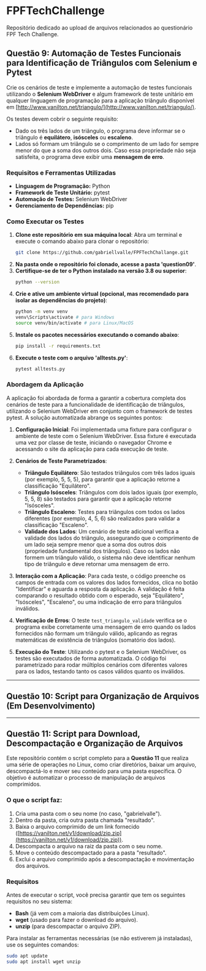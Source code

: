 # FPFTechChallenge

Repositório dedicado ao upload de arquivos relacionados ao questionário FPF Tech Challenge.

## Questão 9: Automação de Testes Funcionais para Identificação de Triângulos com Selenium e Pytest
Crie os cenários de teste e implemente a automação de testes funcionais utilizando o **Selenium WebDriver** e algum framework de teste unitário em qualquer linguagem de programação para a aplicação triângulo disponível em [http://www.vanilton.net/triangulo/](http://www.vanilton.net/triangulo/). 

Os testes devem cobrir o seguinte requisito:
- Dado os três lados de um triângulo, o programa deve informar se o triângulo é **equilátero**, **isósceles** ou **escaleno**.
- Lados só formam um triângulo se o comprimento de um lado for sempre menor do que a soma dos outros dois. Caso essa propriedade não seja satisfeita, o programa deve exibir uma **mensagem de erro**.

### Requisitos e Ferramentas Utilizadas
- **Linguagem de Programação:** Python
- **Framework de Teste Unitário:** pytest
- **Automação de Testes:** Selenium WebDriver
- **Gerenciamento de Dependências:** pip

### Como Executar os Testes
1. **Clone este repositório em sua máquina local**:
   Abra um terminal e execute o comando abaixo para clonar o repositório:
   ```bash
   git clone https://github.com/gabriellvalle/FPFTechChallange.git
2. **Na pasta onde o repositório foi clonado, acesse a pasta 'question09'**.
3. **Certifique-se de ter o Python instalado na versão 3.8 ou superior**:
    ```bash
    python --version
4. **Crie e ative um ambiente virtual (opcional, mas recomendado para isolar as dependências do projeto)**:
    ```bash
   python -m venv venv
   venv\Scripts\activate # para Windows
   source venv/bin/activate # para Linux/MacOS
5. **Instale os pacotes necessários executando o comando abaixo**:
   ```bash
   pip install -r requirements.txt
6. **Execute o teste com o arquivo 'alltests.py'**:
   ```bash
   pytest alltests.py

### Abordagem da Aplicação

A aplicação foi abordada de forma a garantir a cobertura completa dos cenários de teste para a funcionalidade de identificação de triângulos, utilizando o Selenium WebDriver em conjunto com o framework de testes pytest. A solução automatizada abrange os seguintes pontos:

1. **Configuração Inicial**: Foi implementada uma fixture para configurar o ambiente de teste com o Selenium WebDriver. Essa fixture é executada uma vez por classe de teste, iniciando o navegador Chrome e acessando o site da aplicação para cada execução de teste.

2. **Cenários de Teste Parametrizados**:
   - **Triângulo Equilátero**: São testados triângulos com três lados iguais (por exemplo, 5, 5, 5), para garantir que a aplicação retorne a classificação "Equilátero".
   - **Triângulo Isósceles**: Triângulos com dois lados iguais (por exemplo, 5, 5, 8) são testados para garantir que a aplicação retorne "Isósceles".
   - **Triângulo Escaleno**: Testes para triângulos com todos os lados diferentes (por exemplo, 4, 5, 6) são realizados para validar a classificação "Escaleno".
   - **Validade dos Lados**: Um cenário de teste adicional verifica a validade dos lados do triângulo, assegurando que o comprimento de um lado seja sempre menor que a soma dos outros dois (propriedade fundamental dos triângulos). Caso os lados não formem um triângulo válido, o sistema não deve identificar nenhum tipo de triângulo e deve retornar uma mensagem de erro.

3. **Interação com a Aplicação**: Para cada teste, o código preenche os campos de entrada com os valores dos lados fornecidos, clica no botão "Identificar" e aguarda a resposta da aplicação. A validação é feita comparando o resultado obtido com o esperado, seja "Equilátero", "Isósceles", "Escaleno", ou uma indicação de erro para triângulos inválidos.

4. **Verificação de Erros**: O teste `test_triangulo_validade` verifica se o programa exibe corretamente uma mensagem de erro quando os lados fornecidos não formam um triângulo válido, aplicando as regras matemáticas de existência de triângulos (somatório dos lados).

5. **Execução do Teste**: Utilizando o pytest e o Selenium WebDriver, os testes são executados de forma automatizada. O código foi parametrizado para rodar múltiplos cenários com diferentes valores para os lados, testando tanto os casos válidos quanto os inválidos.

---

## Questão 10: Script para Organização de Arquivos (Em Desenvolvimento)

---

## Questão 11: Script para Download, Descompactação e Organização de Arquivos

Este repositório contém o script completo para a **Questão 11** que realiza uma série de operações no Linux, como criar diretórios, baixar um arquivo, descompactá-lo e mover seu conteúdo para uma pasta específica. O objetivo é automatizar o processo de manipulação de arquivos comprimidos.

### O que o script faz:
1. Cria uma pasta com o seu nome (no caso, "gabrielvalle").
2. Dentro da pasta, cria outra pasta chamada "resultado".
3. Baixa o arquivo comprimido de um link fornecido ([https://vanilton.net/v1/download/zip.zip](https://vanilton.net/v1/download/zip.zip)).
4. Descompacta o arquivo na raiz da pasta com o seu nome.
5. Move o conteúdo descompactado para a pasta "resultado".
6. Exclui o arquivo comprimido após a descompactação e movimentação dos arquivos.

### Requisitos

Antes de executar o script, você precisa garantir que tem os seguintes requisitos no seu sistema:

- **Bash** (já vem com a maioria das distribuições Linux).
- **wget** (usado para fazer o download do arquivo).
- **unzip** (para descompactar o arquivo ZIP).

Para instalar as ferramentas necessárias (se não estiverem já instaladas), use os seguintes comandos:

```bash
sudo apt update
sudo apt install wget unzip
